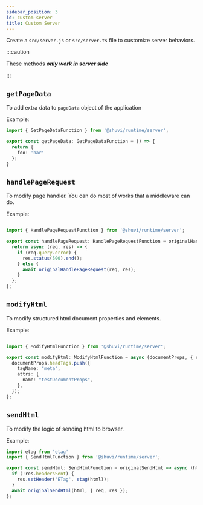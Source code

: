 ```yaml
---
sidebar_position: 3
id: custom-server
title: Custom Server
---
```


Create a `src/server.js` or `src/server.ts` file to customize server behaviors.

:::caution

These methods **_only work in server side_**

:::


## `getPageData`

To add extra data to `pageData` object of the application

Example:

```ts title="src/server.ts"
import { GetPageDataFunction } from '@shuvi/runtime/server';

export const getPageData: GetPageDataFunction = () => {
  return {
    foo: 'bar'
  };
}
```

## `handlePageRequest`

To modify page handler. You can do most of works that a middleware can do.

Example:

```ts title="src/server.ts"

import { HandlePageRequestFunction } from '@shuvi/runtime/server';

export const handlePageRequest: HandlePageRequestFunction = originalHandlePageRequest => {
  return async (req, res) => {
    if (req.query.error) {
      res.status(500).end();
    } else {
      await originalHandlePageRequest(req, res);
    }
  };
};
```

## `modifyHtml`

To modify structured html document properties and elements.

Example:

```ts title="src/server.ts"

import { ModifyHtmlFunction } from '@shuvi/runtime/server';

export const modifyHtml: ModifyHtmlFunction = async (documentProps, { req, appContext }) => {
  documentProps.headTags.push({
    tagName: "meta",
    attrs: {
      name: "testDocumentProps",
    },
  });
};
```

## `sendHtml`

To modify the logic of sending html to browser.

Example:

```ts title="src/server.ts"
import etag from 'etag'
import { SendHtmlFunction } from '@shuvi/runtime/server';

export const sendHtml: SendHtmlFunction = originalSendHtml => async (html, { req, res }) => {
  if (!res.headersSent) {
    res.setHeader('ETag', etag(html));
  }
  await originalSendHtml(html, { req, res });
};
```
